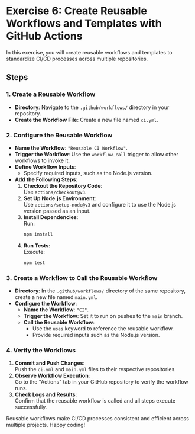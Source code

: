 
# Exercise 6: Create Reusable Workflows and Templates with GitHub Actions

In this exercise, you will create reusable workflows and templates to standardize CI/CD processes across multiple repositories.

## Steps

### 1. Create a Reusable Workflow
- **Directory**: Navigate to the `.github/workflows/` directory in your repository.
- **Create the Workflow File**: Create a new file named `ci.yml`.

### 2. Configure the Reusable Workflow
- **Name the Workflow**: `"Reusable CI Workflow"`.
- **Trigger the Workflow**: Use the `workflow_call` trigger to allow other workflows to invoke it.
- **Define Workflow Inputs**:
    - Specify required inputs, such as the Node.js version.
- **Add the Following Steps**:
    1. **Checkout the Repository Code**:  
       Use `actions/checkout@v3`.
    2. **Set Up Node.js Environment**:  
       Use `actions/setup-node@v3` and configure it to use the Node.js version passed as an input.
    3. **Install Dependencies**:  
       Run:
       ```bash
       npm install
       ```
    4. **Run Tests**:  
       Execute:
       ```bash
       npm test
       ```

### 3. Create a Workflow to Call the Reusable Workflow
- **Directory**: In the `.github/workflows/` directory of the same repository, create a new file named `main.yml`.
- **Configure the Workflow**:
    - **Name the Workflow**: `"CI"`.
    - **Trigger the Workflow**: Set it to run on pushes to the `main` branch.
    - **Call the Reusable Workflow**:
        - Use the `uses` keyword to reference the reusable workflow.
        - Provide required inputs such as the Node.js version.

### 4. Verify the Workflows
1. **Commit and Push Changes**:  
   Push the `ci.yml` and `main.yml` files to their respective repositories.
2. **Observe Workflow Execution**:  
   Go to the "Actions" tab in your GitHub repository to verify the workflow runs.
3. **Check Logs and Results**:  
   Confirm that the reusable workflow is called and all steps execute successfully.


Reusable workflows make CI/CD processes consistent and efficient across multiple projects. Happy coding!

